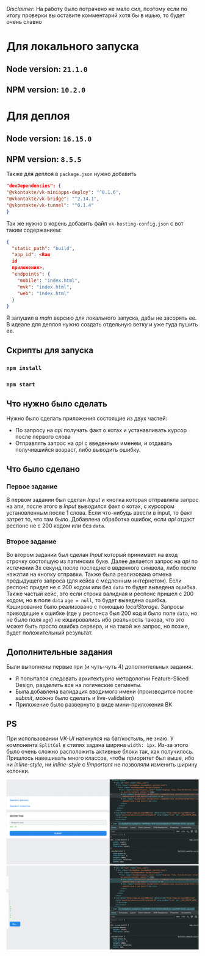 *Disclaimer*: На работу было потрачено не мало сил, поэтому если по итогу проверки вы оставите комментарий хотя бы в
ишью, то будет очень славно

# Для локального запуска

## Node version: `21.1.0`

## NPM version: `10.2.0`

# Для деплоя

## Node version: `16.15.0`

## NPM version: `8.5.5`

Также для деплоя в `package.json` нужно добавить

```json
"devDependencies": {
"@vkontakte/vk-miniapps-deploy": "^0.1.6",
"@vkontakte/vk-bridge": "^2.14.1",
"@vkontakte/vk-tunnel": "^0.1.4"
}
```

Так же нужно в корень добавить файл `vk-hosting-config.json` с вот таким содержанием:

```json
{
  "static_path": "build",
  "app_id": <Ваш
  id
  приложения>,
  "endpoints": {
    "mobile": "index.html",
    "mvk": "index.html",
    "web": "index.html"
  }
}
```

Я запушил в *main* версию для локального запуска, дабы не засорять ее.
В идеале для деплоя нужно создать отдельную ветку и уже туда пушить ее.

## Скрипты для запуска

### `npm install`

### `npm start`

## Что нужно было сделать

Нужно было сделать приложения состоящие из двух частей:

- По запросу на *api* получать факт о котах и устанавливать курсор после первого слова
- Отправлять запрос на *api* с введенным именем, и отдавать получившийся возраст, либо выводить ошибку.

## Что было сделано

### Первое задание

В первом задании был сделан *Input* и кнопка которая отправляла запрос на апи, после этого в *Input* выводился факт о
котах,
с курсором установленным после 1 слова. Если что-нибудь ввести в input, то факт затрет то, что там было. Добавлена
обработка ошибок,
если *api* отдаст респонс не с 200 кодом или без `data`.

### Второе задание
Во втором задании был сделан *Input* который принимает на вход строчку состоящую из латинских букв.
Далее делается запрос на *api* по истечении 3х секунд после последнего ввденного символа, либо после нажатия на кнопку
отправки.
Также была реализована отмена предыдущего запроса (для кейса с медленным интернетом). Если респонс придет не с 200
кодом или без `data` то будет выведена ошибка.
Также частый кейс, это если строка валидная и респонс пришел с 200 кодом, но в поле `data` `age = null`, то будет
выведена ошибка.
Кэширование было реализовано с помощью *localStorage*. Запросы приводящие к ошибке (где у респонса был 200 код и было
поле `data`, но не было поля `age`) не кэшировались
ибо реальность такова, что это может быть просто ошибка сервера, и на такой же запрос, но позже, будет положительный
результат.

## Дополнительные задания

Были выполнены первые три (и чуть-чуть 4) дополнительных задания.

- Я попытался следовать архитектурно методологии Feature-Sliced Design, разделить все на логические сегменты.
- Была добавлена валидация вводимого имени (производится после *submit*, можно было сделать и live-validation)
- Приложение было развернуто в виде мини-приложения ВК

## PS
При использовании *VK-UI* наткнулся на баг/костыль, не знаю. У компонента `SplitCol` в стилях задана ширина `width: 1px`.
Из-за этого было очень сложно расположить активные блоки так, как получилось. Пришлось навешивать много классов, чтобы приоритет был выше,
ибо ни *inline-style*, ни *inline-style* c *!important* не позволяли изменить ширину колонки.

![Не надо так](report/img_1.png)
![Надо так](report/img.png)
 



















